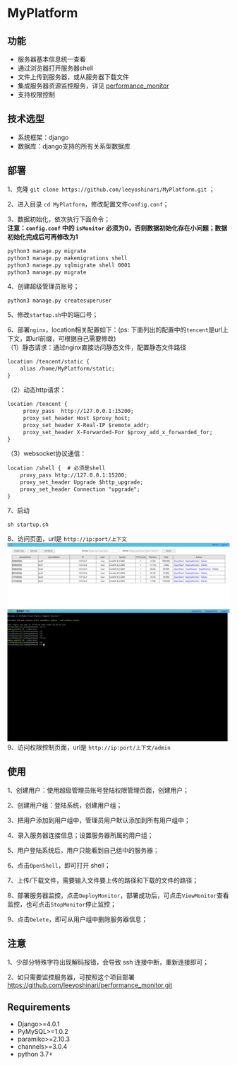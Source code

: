 # MyPlatform

## 功能
- 服务器基本信息统一查看<br>
- 通过浏览器打开服务器shell<br>
- 文件上传到服务器，或从服务器下载文件<br>
- 集成服务器资源监控服务，详见 [performance_monitor](https://github.com/leeyoshinari/performance_monitor) <br>
- 支持权限控制<br>

## 技术选型
- 系统框架：django<br>
- 数据库：django支持的所有关系型数据库<br>

## 部署
1、克隆 `git clone https://github.com/leeyoshinari/MyPlatform.git` ；

2、进入目录 `cd MyPlatform`，修改配置文件`config.conf`；

3、数据初始化，依次执行下面命令；<br>
**注意：`config.conf` 中的 `isMonitor` 必须为0，否则数据初始化存在小问题；数据初始化完成后可再修改为1**
```shell script
python3 manage.py migrate
python3 manage.py makemigrations shell
python3 manage.py sqlmigrate shell 0001
python3 manage.py migrate
```

4、创建超级管理员账号；
```shell script
python3 manage.py createsuperuser
```

5、修改`startup.sh`中的端口号；

6、部署`nginx`，location相关配置如下：(ps: 下面列出的配置中的`tencent`是url上下文，即url前缀，可根据自己需要修改)<br>
（1）静态请求：通过nginx直接访问静态文件，配置静态文件路径
```shell script
location /tencent/static {
    alias /home/MyPlatform/static;
}
```
（2）动态http请求：
```shell script
location /tencent {
     proxy_pass  http://127.0.0.1:15200;
     proxy_set_header Host $proxy_host;
     proxy_set_header X-Real-IP $remote_addr;
     proxy_set_header X-Forwarded-For $proxy_add_x_forwarded_for;
}
```
（3）websocket协议通信：
```shell script
location /shell {  # 必须是shell
    proxy_pass http://127.0.0.1:15200;
    proxy_set_header Upgrade $http_upgrade;
    proxy_set_header Connection "upgrade";
}
```

7、启动
```
sh startup.sh
```

8、访问页面，url是 `http://ip:port/上下文`
![](https://github.com/leeyoshinari/MyPlatform/blob/main/static/img/home.jpg)
![](https://github.com/leeyoshinari/MyPlatform/blob/main/static/img/shell.jpg)
9、访问权限控制页面，url是 `http://ip:port/上下文/admin`

## 使用
1、创建用户：使用超级管理员账号登陆权限管理页面，创建用户；

2、创建用户组：登陆系统，创建用户组；

3、把用户添加到用户组中，管理员用户默认添加到所有用户组中；

4、录入服务器连接信息；设置服务器所属的用户组；

5、用户登陆系统后，用户只能看到自己组中的服务器；

6、点击`OpenShell`，即可打开 shell；

7、上传/下载文件，需要输入文件要上传的路径和下载的文件的路径；

8、部署服务器监控，点击`DeployMonitor`，部署成功后，可点击`ViewMonitor`查看监控，也可点击`StopMonitor`停止监控；

9、点击`Delete`，即可从用户组中删除服务器信息；

## 注意
1、少部分特殊字符出现解码报错，会导致 ssh 连接中断，重新连接即可；

2、如只需要监控服务器，可按照这个项目部署 https://github.com/leeyoshinari/performance_monitor.git

## Requirements
- Django>=4.0.1
- PyMySQL>=1.0.2
- paramiko>=2.10.3
- channels>=3.0.4
- python 3.7+
